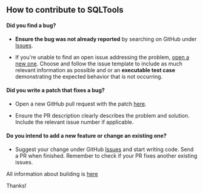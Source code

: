 ## How to contribute to SQLTools

#### **Did you find a bug?**

* **Ensure the bug was not already reported** by searching on GitHub under [Issues](https://github.com/mtxr/vscode-sqltools/issues).

* If you're unable to find an open issue addressing the problem, [open a new one](https://github.com/mtxr/vscode-sqltools/issues/new?assignees=&labels=triage&template=bug_report.md&title=). Choose and follow the issue template to include as much relevant information as possible and or an **executable test case** demonstrating the expected behavior that is not occurring.

#### **Did you write a patch that fixes a bug?**

* Open a new GitHub pull request with the patch [here](https://github.com/mtxr/vscode-sqltools/compare).

* Ensure the PR description clearly describes the problem and solution. Include the relevant issue number if applicable.

#### **Do you intend to add a new feature or change an existing one?**

* Suggest your change under GitHub [Issues](https://github.com/mtxr/vscode-sqltools/issues) and start writing code. Send a PR when finished. Remember to check if your PR fixes another existing issues.

All information about building is [here](contributing/building.md)


Thanks!